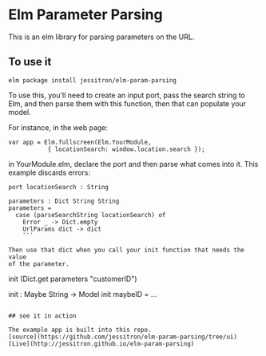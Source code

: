 # Elm Parameter Parsing

This is an elm library for parsing parameters on the URL.

## To use it

```elm package install jessitron/elm-param-parsing```

To use this, you'll need
to create an input port, pass the search string to Elm, and then parse
them with this function, then that can populate your model.

For instance, in the web page:

    var app = Elm.fullscreen(Elm.YourModule,
               { locationSearch: window.location.search });

in YourModule.elm, declare the port and then parse what comes into it. This example discards errors:

```
port locationSearch : String

parameters : Dict String String
parameters =
  case (parseSearchString locationSearch) of
    Error _ -> Dict.empty
    UrlParams dict -> dict
    ```

Then use that dict when you call your init function that needs the value
of the parameter.

```
init (Dict.get parameters "customerID")

init : Maybe String -> Model
init maybeID = ...
```

## see it in action

The example app is built into this repo.
[source](https://github.com/jessitron/elm-param-parsing/tree/ui)
[Live](http://jessitron.github.io/elm-param-parsing)

